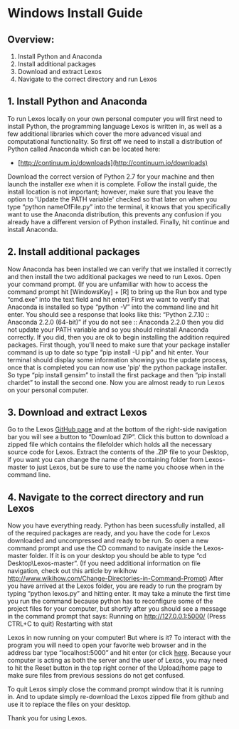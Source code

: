 # Windows Install Guide

## Overview:
1. Install Python and Anaconda
2. Install additional packages
3. Download and extract Lexos
4. Navigate to the correct directory and run Lexos

## 1. Install Python and Anaconda
To run Lexos locally on your own personal computer you will first need to install Python, the programming language Lexos is written in, as well as a few additional libraries which cover the more advanced visual and computational functionality.  So first off we need to install a distribution of Python called Anaconda which can be located here:
* [http://continuum.io/downloads](http://continuum.io/downloads)

Download the correct version of Python 2.7 for your machine and then launch the installer exe when it is complete.  Follow the install guide, the install location is not important; however, make sure that you leave the option to 'Update the PATH variable' checked so that later on when you type 
	“python nameOfFile.py” into the terminal, it knows that you specifically want to use the Anaconda distribution, this prevents any confusion if you already have a different version of Python installed.  Finally, hit continue and install Anaconda.

## 2.  Install additional packages
Now Anaconda has been installed we can verify that we installed it correctly and then install the two additional packages we need to run Lexos. Open your command prompt.  (If you are unfamiliar with how to access the command prompt hit [WindowsKey] + [R] to bring up the Run box and type “cmd.exe” into the text field and hit enter)  First we want to verify that Anaconda is installed so type 
“python -V” into the command line and hit enter.  You should see a response that looks like this: “Python 2.7.10 :: Anaconda 2.2.0 (64-bit)”  if you do not see :: Anaconda 2.2.0 then you did not update your PATH variable and so you should reinstall Anaconda correctly.  If you did, then you are ok to begin installing the addition required packages.  First though, you'll need to make sure that your package installer command is up to date so type “pip install -U pip” and hit enter.  Your terminal should display some information showing you the update process, once that is completed you can now use 'pip' the python package installer.  So type “pip install gensim” to install the first package and then “pip install chardet” to install the second one.  Now you are almost ready to run Lexos on your personal computer.

## 3. Download and extract Lexos

Go to the Lexos [GitHub page](https://github.com/WheatonCS/Lexos) and at the bottom of the right-side navigation bar you will see a button to “Download ZIP”. Click this button to download a zipped file which contains the filefolder which holds all the necessary source code for Lexos.  Extract the contents of the .ZIP file to your Desktop, if you want you can change the name of the containing folder from Lexos-master to just Lexos, but be sure to use the name you choose when in the command line.

## 4. Navigate to the correct directory and run Lexos
Now you have everything ready.  Python has been sucessfully installed, all of the required packages are ready, and you have the code for Lexos downloaded and uncompressed and ready to be run.  So open a new command prompt and use the CD command to navigate inside the Lexos-master folder.  If it is on your desktop you should be able to type “cd Desktop\Lexos-master”.  (If you need additional information on file navigation, check out this article by wikihow http://www.wikihow.com/Change-Directories-in-Command-Prompt)  After you have arrived at the Lexos folder, you are ready to run the program by typing “python lexos.py” and hitting enter.  It may take a minute the first time you run the command because python has to reconfigure some of the project files for your computer, but shortly after you should see a message in the command prompt that says:
	Running on http://127.0.0.1:5000/ (Press CTRL+C to quit)
	Restarting with stat

Lexos in now running on your computer! But where is it?  To interact with the program you will need to open your favorite web browser and in the address bar type “localhost:5000” and hit enter (or click [here](http://localhost:5000).  Because your computer is acting as both the server and the user of Lexos, you may need to hit the Reset button in the top right corner of the Upload/home page to make sure files from previous sessions do not get confused.  

To quit Lexos simply close the command prompt window that it is running in.  And to update simply re-download the Lexos zipped file from github and use it to replace the files on your desktop. 

Thank you for using Lexos.
